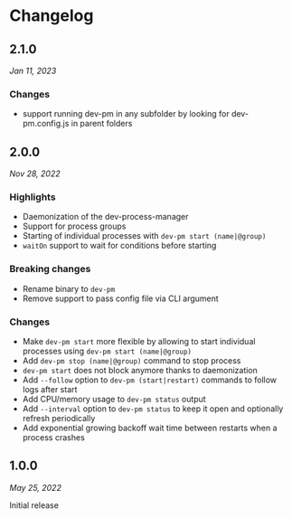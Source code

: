 # Changelog

## 2.1.0

_Jan 11, 2023_

### Changes

-   support running dev-pm in any subfolder by looking for dev-pm.config.js in parent folders

## 2.0.0

_Nov 28, 2022_

### Highlights

-   Daemonization of the dev-process-manager
-   Support for process groups
-   Starting of individual processes with `dev-pm start (name|@group)`
-   `waitOn` support to wait for conditions before starting

### Breaking changes

-   Rename binary to `dev-pm`
-   Remove support to pass config file via CLI argument

### Changes

-   Make `dev-pm start` more flexible by allowing to start individual processes using `dev-pm start (name|@group)`
-   Add `dev-pm stop (name|@group)` command to stop process
-   `dev-pm start` does not block anymore thanks to daemonization
-   Add `--follow` option to `dev-pm (start|restart)` commands to follow logs after start
-   Add CPU/memory usage to `dev-pm status` output
-   Add `--interval` option to `dev-pm status` to keep it open and optionally refresh periodically
-   Add exponential growing backoff wait time between restarts when a process crashes

## 1.0.0

_May 25, 2022_

Initial release
